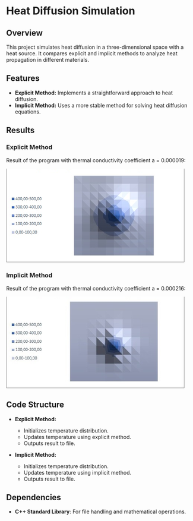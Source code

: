 # Heat Diffusion Simulation

## Overview
This project simulates heat diffusion in a three-dimensional space with a heat source. It compares explicit and implicit methods to analyze heat propagation in different materials.

## Features
- **Explicit Method:** Implements a straightforward approach to heat diffusion.
- **Implicit Method:** Uses a more stable method for solving heat diffusion equations.

## Results

### Explicit Method
Result of the program with thermal conductivity coefficient a = 0.000019:

![Explicit Method Result](explicit.png)

### Implicit Method
Result of the program with thermal conductivity coefficient a = 0.000216:

![Implicit Method Result](implicit.png)

## Code Structure
- **Explicit Method:**
  - Initializes temperature distribution.
  - Updates temperature using explicit method.
  - Outputs result to file.

- **Implicit Method:**
  - Initializes temperature distribution.
  - Updates temperature using implicit method.
  - Outputs result to file.

## Dependencies
- **C++ Standard Library**: For file handling and mathematical operations.
